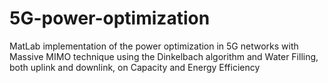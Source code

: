 # 5G-power-optimization
MatLab implementation of the power optimization in 5G networks with Massive MIMO technique using the Dinkelbach algorithm and Water Filling, both uplink and downlink, on Capacity and Energy Efficiency
